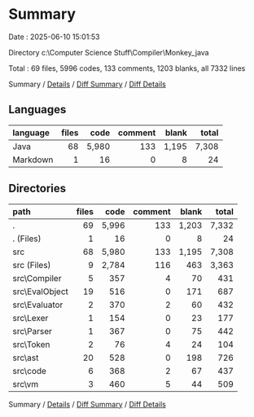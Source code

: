 # Summary

Date : 2025-06-10 15:01:53

Directory c:\\Computer Science Stuff\\Compiler\\Monkey_java

Total : 69 files,  5996 codes, 133 comments, 1203 blanks, all 7332 lines

Summary / [Details](details.md) / [Diff Summary](diff.md) / [Diff Details](diff-details.md)

## Languages
| language | files | code | comment | blank | total |
| :--- | ---: | ---: | ---: | ---: | ---: |
| Java | 68 | 5,980 | 133 | 1,195 | 7,308 |
| Markdown | 1 | 16 | 0 | 8 | 24 |

## Directories
| path | files | code | comment | blank | total |
| :--- | ---: | ---: | ---: | ---: | ---: |
| . | 69 | 5,996 | 133 | 1,203 | 7,332 |
| . (Files) | 1 | 16 | 0 | 8 | 24 |
| src | 68 | 5,980 | 133 | 1,195 | 7,308 |
| src (Files) | 9 | 2,784 | 116 | 463 | 3,363 |
| src\\Compiler | 5 | 357 | 4 | 70 | 431 |
| src\\EvalObject | 19 | 516 | 0 | 171 | 687 |
| src\\Evaluator | 2 | 370 | 2 | 60 | 432 |
| src\\Lexer | 1 | 154 | 0 | 23 | 177 |
| src\\Parser | 1 | 367 | 0 | 75 | 442 |
| src\\Token | 2 | 76 | 4 | 24 | 104 |
| src\\ast | 20 | 528 | 0 | 198 | 726 |
| src\\code | 6 | 368 | 2 | 67 | 437 |
| src\\vm | 3 | 460 | 5 | 44 | 509 |

Summary / [Details](details.md) / [Diff Summary](diff.md) / [Diff Details](diff-details.md)